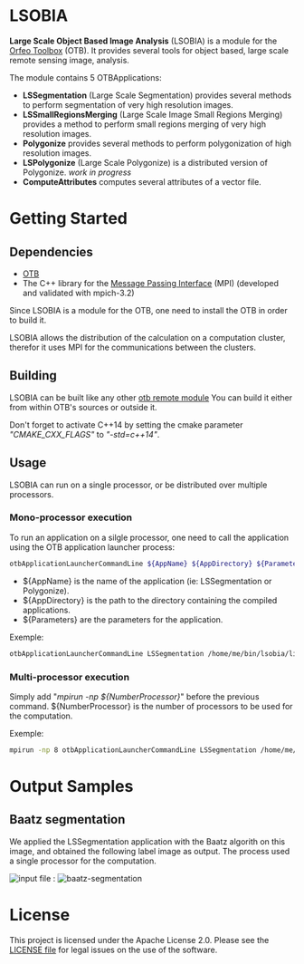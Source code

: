 LSOBIA
======

__Large Scale Object Based Image Analysis__ (LSOBIA) is a module for
the [Orfeo Toolbox](https://www.orfeo-toolbox.org/) (OTB). It provides
several tools for object based, large scale remote sensing image,
analysis.

The module contains 5 OTBApplications:

* __LSSegmentation__ (Large Scale Segmentation) provides several
  methods to perform segmentation of very high resolution images.
* __LSSmallRegionsMerging__ (Large Scale Image Small Regions Merging)
  provides a method to perform small regions merging of very high
  resolution images.
* __Polygonize__ provides several methods to perform polygonization of
  high resolution images.
* __LSPolygonize__ (Large Scale Polygonize) is a distributed version
  of Polygonize. _work in progress_
* __ComputeAttributes__ computes several attributes of a vector file.

# Getting Started

## Dependencies

* [OTB](https://www.orfeo-toolbox.org/)
* The C++ library for the [Message Passing
  Interface](https://www.mpi-forum.org/) (MPI) (developed and
  validated with mpich-3.2)

Since LSOBIA is a module for the OTB, one need to install the OTB in
order to build it.

LSOBIA allows the distribution of the calculation on a computation
cluster, therefor it uses MPI for the communications between the
clusters.

## Building
LSOBIA can be built like any other [otb remote
module](https://wiki.orfeo-toolbox.org/index.php/How_to_write_a_remote_module)
You can build it either from within OTB's sources or outside it.

Don't forget to activate C++14 by setting the cmake parameter
_"CMAKE\_CXX\_FLAGS"_ to _"-std=c++14"_.

## Usage

LSOBIA can run on a single processor, or be distributed over multiple processors.

### Mono-processor execution

To run an application on a silgle processor, one need to call the
application using the OTB application launcher process:

```bash
otbApplicationLauncherCommandLine ${AppName} ${AppDirectory} ${Parameters}
```

* ${AppName} is the name of the application (ie: LSSegmentation or
  Polygonize).
* ${AppDirectory} is the path to the directory containing the compiled
  applications.
* ${Parameters} are the parameters for the application.

Exemple:

```bash
otbApplicationLauncherCommandLine LSSegmentation /home/me/bin/lsobia/lib/otb/applications -io.im inputimage.tif -io.out.dir /home/me/out -io.temp /tmp -algorithm baatz -algorithm.baatz.maxiter 45 -processing.memory 10000 -processing.nbproc 8 -processing.nbtilesperproc 2 -processing.writeimages on -processing.writegraphs off
```

### Multi-processor execution

Simply add "*mpirun -np ${NumberProcessor}*" before the previous
command. ${NumberProcessor} is the number of processors to be used for
the computation.

Exemple:

```bash
mpirun -np 8 otbApplicationLauncherCommandLine LSSegmentation /home/me/bin/lsobia/lib/otb/applications -io.im inputimage.tif -io.out.dir /home/me/out -io.temp /tmp -algorithm baatz -algorithm.baatz.maxiter 45 -processing.memory 10000 -processing.nbproc 8 -processing.nbtilesperproc 2 -processing.writeimages on -processing.writegraphs off
```

# Output Samples

## Baatz segmentation

We applied the LSSegmentation application with the Baatz algorith on
this image, and obtained the following label image as output. The
process used a single processor for the computation.

![input file](https://cloud.githubusercontent.com/assets/26165185/24074238/073c72b4-0c05-11e7-82e3-497a28d10db1.png) : 
![baatz-segmentation](https://cloud.githubusercontent.com/assets/26165185/24074247/3a061d62-0c05-11e7-9266-31a16d203afc.jpg)

# License
This project is licensed under the Apache License 2.0. Please see the
[LICENSE file](LICENSE) for legal issues on the use of the software.
